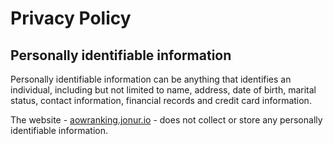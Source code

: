 # Privacy Policy

## Personally identifiable information

Personally identifiable information can be anything that identifies an individual, including but not limited to name, address, date of birth, marital status, contact information, financial records and credit card information.

The website - [aowranking.jonur.io](https://aowranking.jonur.io) - does not collect or store any personally identifiable information.
